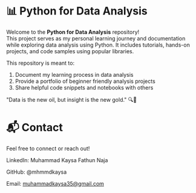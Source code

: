 # 📊 Python for Data Analysis

Welcome to the **Python for Data Analysis** repository!  
This project serves as my personal learning journey and documentation while exploring data analysis using Python. It includes tutorials, hands-on projects, and code samples using popular libraries.

This repository is meant to:

1. Document my learning process in data analysis
2. Provide a portfolio of beginner friendly analysis projects
3. Share helpful code snippets and notebooks with others

"Data is the new oil, but insight is the new gold."
🔍🐍

# 📬 Contact
Feel free to connect or reach out!

LinkedIn: Muhammad Kaysa Fathun Naja

GitHub: @mhmmdkaysa

Email: muhammadkaysa35@gmail.com
